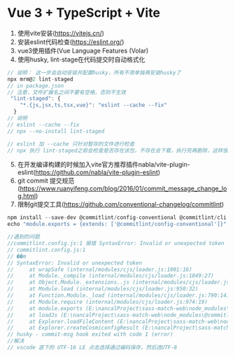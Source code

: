 # Vue 3 + TypeScript + Vite

1. 使用vite安装(https://vitejs.cn/)
2. 安装eslint代码检查(https://eslint.org/)
3. vue3使用插件(Vue Language Features (Volar)
4. 使用husky, lint-stage在代码提交时自动格式化  
``` js
// 说明： 这一步会自动安装并配置husky，所有不用单独再安装husky了
npx mrm@2 lint-staged
// in package.json
// 注意，文件扩展名之间不要有空格，否则不生效
 "lint-staged": {
    "*.{js,jsx,ts,tsx,vue}": "eslint --cache --fix"
  } 
// 说明
// eslint --cache --fix
// npx --no-install lint-staged 

// eslint 加 --cache 只针对暂存的文件进行检查
// npx 执行 lint-staged之前会检查是否存在该包，不存在会下载，执行完再删除，这样很耗时，在确保安装的情况下，使用--no-install 命令可以越过安装流程
```
5. 在开发编译构建的时候加入vite官方推荐插件nabla/vite-plugin-eslint(https://github.com/nabla/vite-plugin-eslint)
6. git commit 提交规范(https://www.ruanyifeng.com/blog/2016/01/commit_message_change_log.html)
7. 限制git提交工具(https://github.com/conventional-changelog/commitlint)

``` js
npm install --save-dev @commitlint/config-conventional @commitlint/cli
echo "module.exports = {extends: ['@commitlint/config-conventional']}" > commitlint.config.js

//遇到的问题
//commitlint.config.js:1 报错 SyntaxError: Invalid or unexpected token
// commitlint.config.js:1
// ��m
// SyntaxError: Invalid or unexpected token
//     at wrapSafe (internal/modules/cjs/loader.js:1001:16)
//     at Module._compile (internal/modules/cjs/loader.js:1049:27)
//     at Object.Module._extensions..js (internal/modules/cjs/loader.js:1114:10)
//     at Module.load (internal/modules/cjs/loader.js:950:32)
//     at Function.Module._load (internal/modules/cjs/loader.js:790:14)
//     at Module.require (internal/modules/cjs/loader.js:974:19)
//     at module.exports (E:\nancalProject\sass-match-web\node_modules\@commitlint\load\node_modules\import-fresh\index.js:32:59)
//     at loadJs (E:\nancalProject\sass-match-web\node_modules\@commitlint\load\node_modules\cosmiconfig\dist\loaders.js:16:18)
//     at Explorer.loadFileContent (E:\nancalProject\sass-match-web\node_modules\@commitlint\load\node_modules\cosmiconfig\dist\Explorer.js:84:32)
//     at Explorer.createCosmiconfigResult (E:\nancalProject\sass-match-web\node_modules\@commitlint\load\node_modules\cosmiconfig\dist\Explorer.js:89:36)
// husky - commit-msg hook exited with code 1 (error)
//解决
// vscode 底下的 UTF-16 LE 点击选择通过编码保存，然后选UTF-8
```
